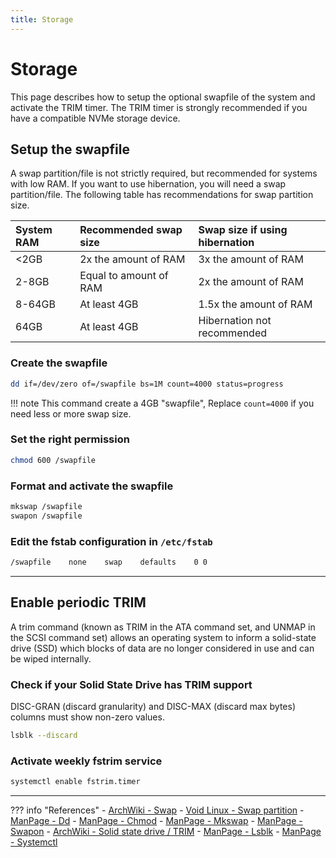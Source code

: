 ```yaml
---
title: Storage
---
```


# Storage
This page describes how to setup the optional swapfile of the system and activate the TRIM timer. The TRIM timer is strongly recommended if you have a compatible NVMe storage device.

## Setup the swapfile
A swap partition/file is not strictly required, but recommended for systems with low RAM. If you want to use hibernation, you will need a swap partition/file. The following table has recommendations for swap partition size.

| System RAM | Recommended swap size  | Swap size if using hibernation |
| :--------- | :--------------------- | :----------------------------- |
| <2GB       | 2x the amount of RAM   | 3x the amount of RAM           |
| 2-8GB      | Equal to amount of RAM | 2x the amount of RAM           |
| 8-64GB     | At least 4GB           | 1.5x the amount of RAM         |
| 64GB       | At least 4GB           | Hibernation not recommended    |

### Create the swapfile
``` bash
dd if=/dev/zero of=/swapfile bs=1M count=4000 status=progress
```

!!! note
    This command create a 4GB "swapfile", Replace `count=4000` if you need less or more swap size.

### Set the right permission
``` bash
chmod 600 /swapfile
```

### Format and activate the swapfile
``` bash
mkswap /swapfile
swapon /swapfile
```

### Edit the fstab configuration in `/etc/fstab`
``` bash
/swapfile    none    swap    defaults    0 0
```

---

## Enable periodic TRIM
A trim command (known as TRIM in the ATA command set, and UNMAP in the SCSI command set) allows an operating system to inform a solid-state drive (SSD) which blocks of data are no longer considered in use and can be wiped internally.

### Check if your Solid State Drive has TRIM support
DISC-GRAN (discard granularity) and DISC-MAX (discard max bytes) columns must show non-zero values.

``` bash
lsblk --discard
```

### Activate weekly fstrim service
``` bash
systemctl enable fstrim.timer
```

---

??? info "References"
    - [ArchWiki - Swap](https://wiki.archlinux.org/index.php/Swap#Swap_file)
    - [Void Linux - Swap partition](https://docs.voidlinux.org/installation/live-images/partitions.html)
    - [ManPage - Dd](https://jlk.fjfi.cvut.cz/arch/manpages/man/core/coreutils/dd.1.en)
    - [ManPage - Chmod](https://jlk.fjfi.cvut.cz/arch/manpages/man/core/coreutils/chmod.1.en)
    - [ManPage - Mkswap](https://jlk.fjfi.cvut.cz/arch/manpages/man/core/util-linux/mkswap.8.en)
    - [ManPage - Swapon](https://jlk.fjfi.cvut.cz/arch/manpages/man/core/man-pages/swapon.2.en)
    - [ArchWiki - Solid state drive / TRIM](https://wiki.archlinux.org/index.php/Solid_state_drive#TRIM)
    - [ManPage - Lsblk](https://jlk.fjfi.cvut.cz/arch/manpages/man/core/util-linux/lsblk.8.en)
    - [ManPage - Systemctl](https://jlk.fjfi.cvut.cz/arch/manpages/man/core/systemd/systemctl.1.en)
